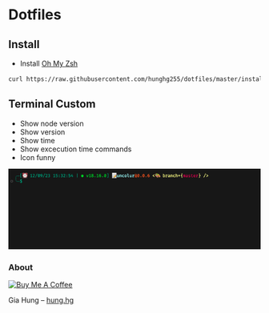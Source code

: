 # Dotfiles

## Install

- Install [Oh My Zsh](https://ohmyz.sh/)

```bash
curl https://raw.githubusercontent.com/hunghg255/dotfiles/master/install.sh | sh
```

## Terminal Custom

- Show node version
- Show version
- Show time
- Show excecution time commands
- Icon funny

![asd](./assest/bash.png)

### About

<a href="https://www.buymeacoffee.com/hunghg255" target="_blank"><img src="https://cdn.buymeacoffee.com/buttons/default-orange.png" alt="Buy Me A Coffee" height="41" width="174"></a>

Gia Hung – [hung.hg](https://hung.thedev.id)
